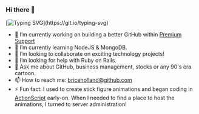 ### Hi there 👋

[![Typing SVG](https://readme-typing-svg.herokuapp.com/?lines=Welcome+to+my+GitHub+profile!;I+love+development!)](https://git.io/typing-svg)


- 🔭 I’m currently working on building a better GitHub within [Premium Support](https://github.com/premium-support)
- 🌱 I’m currently learning NodeJS & MongoDB.
- 👯 I’m looking to collaborate on exciting technology projects!
- 🤔 I’m looking for help with Ruby on Rails.
- 💬 Ask me about GitHub, business management, stocks or any 90's era cartoon.
- 📫 How to reach me: briceholland@github.com
- ⚡ Fun fact: I used to create stick figure animations and began coding in [ActionScript](https://en.wikipedia.org/wiki/ActionScript) early-on. When I needed to find a place to host the animations, I turned to server administration!

